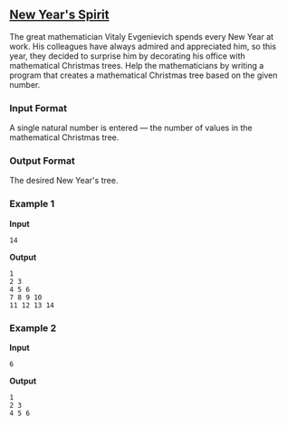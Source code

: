 ## [New Year's Spirit](../../../solutions/2.4/24_c.py)

The great mathematician Vitaly Evgenievich spends every New Year at work. His colleagues have always admired and appreciated him, so this year, they decided to surprise him by decorating his office with mathematical Christmas trees. Help the mathematicians by writing a program that creates a mathematical Christmas tree based on the given number.

### Input Format

A single natural number is entered — the number of values in the mathematical Christmas tree.

### Output Format

The desired New Year's tree.

### Example 1

__Input__
```plaintext
14
```

__Output__
```plaintext
1
2 3
4 5 6
7 8 9 10
11 12 13 14
```

### Example 2

__Input__
```plaintext
6
```

__Output__
```plaintext
1
2 3
4 5 6
```
